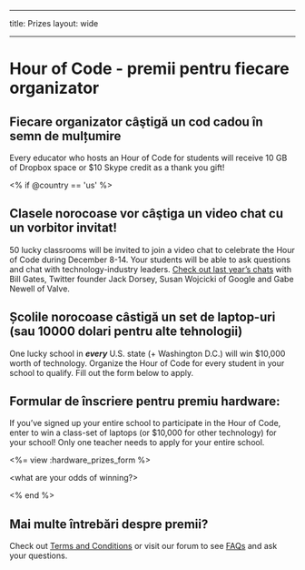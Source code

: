 * * *

title: Prizes layout: wide

* * *

# Hour of Code - premii pentru fiecare organizator

## Fiecare organizator câştigă un cod cadou în semn de mulțumire

Every educator who hosts an Hour of Code for students will receive 10 GB of Dropbox space or $10 Skype credit as a thank you gift!

<% if @country == 'us' %>

## Clasele norocoase vor câştiga un video chat cu un vorbitor invitat!

50 lucky classrooms will be invited to join a video chat to celebrate the Hour of Code during December 8-14. Your students will be able to ask questions and chat with technology-industry leaders. [Check out last year’s chats](http://www.youtube.com/playlist?list=PLzdnOPI1iJNckJ81gRpJe5mR7imAHDl9a) with Bill Gates, Twitter founder Jack Dorsey, Susan Wojcicki of Google and Gabe Newell of Valve.

## Școlile norocoase câstigă un set de laptop-uri (sau 10000 dolari pentru alte tehnologii)

One lucky school in ***every*** U.S. state (+ Washington D.C.) will win $10,000 worth of technology. Organize the Hour of Code for every student in your school to qualify. Fill out the form below to apply.

## Formular de înscriere pentru premiu hardware:

If you’ve signed up your entire school to participate in the Hour of Code, enter to win a class-set of laptops (or $10,000 for other technology) for your school! Only one teacher needs to apply for your entire school.

<%= view :hardware\_prizes\_form %>

<what are your odds of winning?>

<see a list of all schools signed up for the hour code in your state. one public k-12 school every u.s. state will win class-set laptops.>

<% end %>

## Mai multe întrebări despre premii?

Check out [Terms and Conditions](/prizes-terms) or visit our forum to see [FAQs](http://support.code.org) and ask your questions.